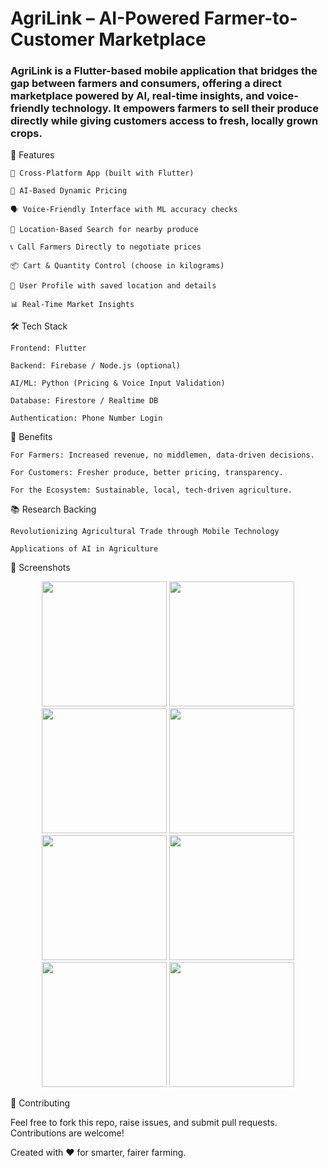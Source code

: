 # AgriLink – AI-Powered Farmer-to-Customer Marketplace

### AgriLink is a Flutter-based mobile application that bridges the gap between farmers and consumers, offering a direct marketplace powered by AI, real-time insights, and voice-friendly technology. It empowers farmers to sell their produce directly while giving customers access to fresh, locally grown crops.


🚀 Features

    📱 Cross-Platform App (built with Flutter)

    🧠 AI-Based Dynamic Pricing

    🗣️ Voice-Friendly Interface with ML accuracy checks

    📍 Location-Based Search for nearby produce

    📞 Call Farmers Directly to negotiate prices

    📦 Cart & Quantity Control (choose in kilograms)

    👤 User Profile with saved location and details

    📊 Real-Time Market Insights
    

🛠️ Tech Stack

    Frontend: Flutter

    Backend: Firebase / Node.js (optional)

    AI/ML: Python (Pricing & Voice Input Validation)

    Database: Firestore / Realtime DB

    Authentication: Phone Number Login
    

🌱 Benefits

    For Farmers: Increased revenue, no middlemen, data-driven decisions.

    For Customers: Fresher produce, better pricing, transparency.

    For the Ecosystem: Sustainable, local, tech-driven agriculture.
    

📚 Research Backing

    Revolutionizing Agricultural Trade through Mobile Technology

    Applications of AI in Agriculture


📸 Screenshots
<p align="center"> <img src="https://github.com/user-attachments/assets/d1cd3e64-247e-44ce-a9df-6851ba3ff9b2" width="200"/> <img src="https://github.com/user-attachments/assets/cc5a22cd-9486-4d57-afe7-f5ac6eec8e6a" width="200"/> <img src="https://github.com/user-attachments/assets/e4e94468-4879-4c05-80e9-04c6d1ee1d51" width="200"/> <img src="https://github.com/user-attachments/assets/f08fe0cd-3893-42f4-a010-2d48545be6b4" width="200"/> <img src="https://github.com/user-attachments/assets/4ecd4af6-debd-40ee-9583-f61e55725d93" width="200"/> <img src="https://github.com/user-attachments/assets/8198edf4-6430-4ae9-81c7-3e97404531cd" width="200"/> <img src="https://github.com/user-attachments/assets/acf61678-61ae-49f7-af11-49ed2ea4c15e" width="200"/> <img src="https://github.com/user-attachments/assets/8f0426b8-518b-4285-a75e-e66f0013db59" width="200"/> </p>



🤝 Contributing

Feel free to fork this repo, raise issues, and submit pull requests. Contributions are welcome!

Created with ❤️ for smarter, fairer farming.
